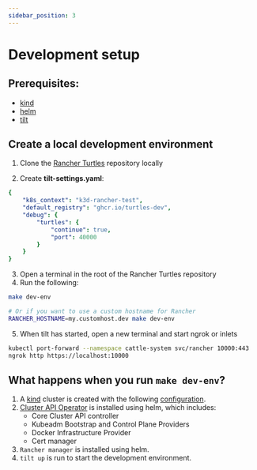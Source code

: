 ```yaml
---
sidebar_position: 3
---
```


# Development setup

## Prerequisites:

- [kind](https://kind.sigs.k8s.io/)
- [helm](https://helm.sh/)
- [tilt](https://tilt.dev/)

## Create a local development environment

1. Clone the [Rancher Turtles](https://github.com/rancher/turtles) repository locally

2. Create **tilt-settings.yaml**:

```yaml
{
    "k8s_context": "k3d-rancher-test",
    "default_registry": "ghcr.io/turtles-dev",
    "debug": {
        "turtles": {
            "continue": true,
            "port": 40000
        }
    }
}
```

3. Open a terminal in the root of the Rancher Turtles repository
4. Run the following:

```bash
make dev-env

# Or if you want to use a custom hostname for Rancher
RANCHER_HOSTNAME=my.customhost.dev make dev-env
```

5. When tilt has started, open a new terminal and start ngrok or inlets

```bash
kubectl port-forward --namespace cattle-system svc/rancher 10000:443
ngrok http https://localhost:10000
```

## What happens when you run `make dev-env`?

1. A [kind](https://kind.sigs.k8s.io/) cluster is created with the following [configuration](https://github.com/rancher/turtles/blob/main/scripts/kind-cluster-with-extramounts.yaml).
1. [Cluster API Operator](../contributing/install_capi_operator.md) is installed using helm, which includes: 
    - Core Cluster API controller
    - Kubeadm Bootstrap and Control Plane Providers
    - Docker Infrastructure Provider
    - Cert manager
1. `Rancher manager` is installed using helm.
1. `tilt up` is run to start the development environment.
